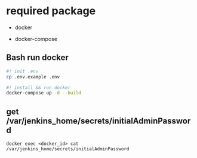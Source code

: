 # required package

* docker

* docker-compose

## Bash run docker

```bash
#! init .env
cp .env.example .env
```

```bash
#! install && run docker
docker-compose up -d --build
```
## get /var/jenkins_home/secrets/initialAdminPassword
```
docker exec <docker_id> cat /var/jenkins_home/secrets/initialAdminPassword
```
